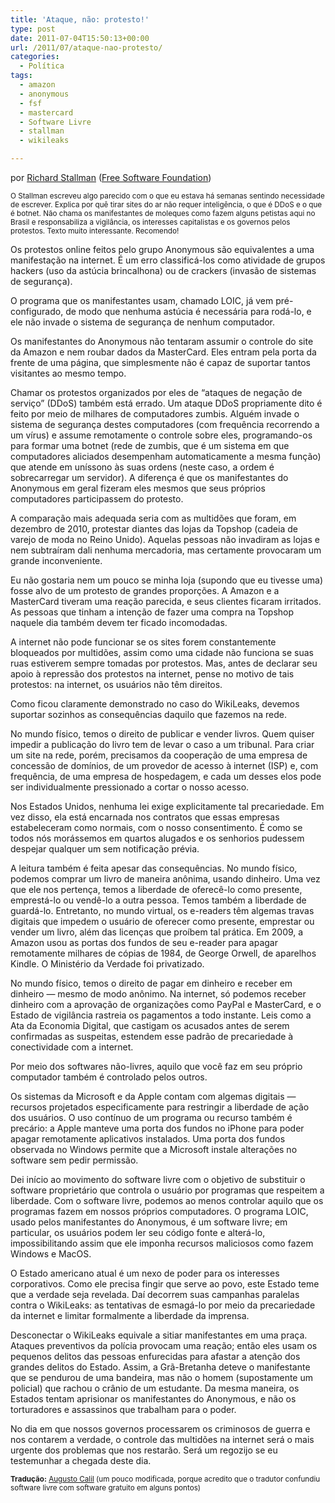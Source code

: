 ```yaml
---
title: 'Ataque, não: protesto!'
type: post
date: 2011-07-04T15:50:13+00:00
url: /2011/07/ataque-nao-protesto/
categories:
  - Política
tags:
  - amazon
  - anonymous
  - fsf
  - mastercard
  - Software Livre
  - stallman
  - wikileaks

---
```

por [Richard Stallman][1] ([Free Software Foundation][2])

<small>O Stallman escreveu algo parecido com o que eu estava há semanas sentindo necessidade de escrever. Explica por quê tirar sites do ar não requer inteligência, o que é DDoS e o que é botnet. Não chama os manifestantes de moleques como fazem alguns petistas aqui no Brasil e responsabiliza a vigilância, os interesses capitalistas e os governos pelos protestos. Texto muito interessante. Recomendo!</small>

Os protestos online feitos pelo grupo Anonymous são equivalentes a uma manifestação na internet. É um erro classificá-los como atividade de grupos hackers (uso da astúcia brincalhona) ou de crackers (invasão de sistemas de segurança).

O programa que os manifestantes usam, chamado LOIC, já vem pré-configurado, de modo que nenhuma astúcia é necessária para rodá-lo, e ele não invade o sistema de segurança de nenhum computador.

Os manifestantes do Anonymous não tentaram assumir o controle do site da Amazon e nem roubar dados da MasterCard. Eles entram pela porta da frente de uma página, que simplesmente não é capaz de suportar tantos visitantes ao mesmo tempo.

Chamar os protestos organizados por eles de “ataques de negação de serviço” (DDoS) também está errado. Um ataque DDoS propriamente dito é feito por meio de milhares de computadores zumbis. Alguém invade o sistema de segurança destes computadores (com frequência recorrendo a um vírus) e assume remotamente o controle sobre eles, programando-os para formar uma botnet (rede de zumbis, que é um sistema em que computadores aliciados desempenham automaticamente a mesma função) que atende em uníssono às suas ordens (neste caso, a ordem é sobrecarregar um servidor). A diferença é que os manifestantes do Anonymous em geral fizeram eles mesmos que seus próprios computadores participassem do protesto.

A comparação mais adequada seria com as multidões que foram, em dezembro de 2010, protestar diantes das lojas da Topshop (cadeia de varejo de moda no Reino Unido). Aquelas pessoas não invadiram as lojas e nem subtraíram dali nenhuma mercadoria, mas certamente provocaram um grande inconveniente.

Eu não gostaria nem um pouco se minha loja (supondo que eu tivesse uma) fosse alvo de um protesto de grandes proporções. A Amazon e a MasterCard tiveram uma reação parecida, e seus clientes ficaram irritados. As pessoas que tinham a intenção de fazer uma compra na Topshop naquele dia também devem ter ficado incomodadas.

A internet não pode funcionar se os sites forem constantemente bloqueados por multidões, assim como uma cidade não funciona se suas ruas estiverem sempre tomadas por protestos. Mas, antes de declarar seu apoio à repressão dos protestos na internet, pense no motivo de tais protestos: na internet, os usuários não têm direitos.

Como ficou claramente demonstrado no caso do WikiLeaks, devemos suportar sozinhos as consequências daquilo que fazemos na rede.

No mundo físico, temos o direito de publicar e vender livros. Quem quiser impedir a publicação do livro tem de levar o caso a um tribunal. Para criar um site na rede, porém, precisamos da cooperação de uma empresa de concessão de domínios, de um provedor de acesso à internet (ISP) e, com frequência, de uma empresa de hospedagem, e cada um desses elos pode ser individualmente pressionado a cortar o nosso acesso.

Nos Estados Unidos, nenhuma lei exige explicitamente tal precariedade. Em vez disso, ela está encarnada nos contratos que essas empresas estabeleceram como normais, com o nosso consentimento. É como se todos nós morássemos em quartos alugados e os senhorios pudessem despejar qualquer um sem notificação prévia.

A leitura também é feita apesar das consequências. No mundo físico, podemos comprar um livro de maneira anônima, usando dinheiro. Uma vez que ele nos pertença, temos a liberdade de oferecê-lo como presente, emprestá-lo ou vendê-lo a outra pessoa. Temos também a liberdade de guardá-lo. Entretanto, no mundo virtual, os e-readers têm algemas travas digitais que impedem o usuário de oferecer como presente, emprestar ou vender um livro, além das licenças que proíbem tal prática. Em 2009, a Amazon usou as portas dos fundos de seu e-reader para apagar remotamente milhares de cópias de 1984, de George Orwell, de aparelhos Kindle. O Ministério da Verdade foi privatizado.

No mundo físico, temos o direito de pagar em dinheiro e receber em dinheiro — mesmo de modo anônimo. Na internet, só podemos receber dinheiro com a aprovação de organizações como PayPal e MasterCard, e o Estado de vigilância rastreia os pagamentos a todo instante. Leis como a Ata da Economia Digital, que castigam os acusados antes de serem confirmadas as suspeitas, estendem esse padrão de precariedade à conectividade com a internet.

Por meio dos softwares não-livres, aquilo que você faz em seu próprio computador também é controlado pelos outros.

Os sistemas da Microsoft e da Apple contam com algemas digitais — recursos projetados especificamente para restringir a liberdade de ação dos usuários. O uso contínuo de um programa ou recurso também é precário: a Apple manteve uma porta dos fundos no iPhone para poder apagar remotamente aplicativos instalados. Uma porta dos fundos observada no Windows permite que a Microsoft instale alterações no software sem pedir permissão.

Dei início ao movimento do software livre com o objetivo de substituir o software proprietário que controla o usuário por programas que respeitem a liberdade. Com o software livre, podemos ao menos controlar aquilo que os programas fazem em nossos próprios computadores. O programa LOIC, usado pelos manifestantes do Anonymous, é um software livre; em particular, os usuários podem ler seu código fonte e alterá-lo, impossibilitando assim que ele imponha recursos maliciosos como fazem Windows e MacOS.

O Estado americano atual é um nexo de poder para os interesses corporativos. Como ele precisa fingir que serve ao povo, este Estado teme que a verdade seja revelada. Daí decorrem suas campanhas paralelas contra o WikiLeaks: as tentativas de esmagá-lo por meio da precariedade da internet e limitar formalmente a liberdade da imprensa.

Desconectar o WikiLeaks equivale a sitiar manifestantes em uma praça. Ataques preventivos da polícia provocam uma reação; então eles usam os pequenos delitos das pessoas enfurecidas para afastar a atenção dos grandes delitos do Estado. Assim, a Grã-Bretanha deteve o manifestante que se pendurou de uma bandeira, mas não o homem (supostamente um policial) que rachou o crânio de um estudante. Da mesma maneira, os Estados tentam aprisionar os manifestantes do Anonymous, e não os torturadores e assassinos que trabalham para o poder.

No dia em que nossos governos processarem os criminosos de guerra e nos contarem a verdade, o controle das multidões na internet será o mais urgente dos problemas que nos restarão. Será um regozijo se eu testemunhar a chegada deste dia.

<small><strong>Tradução:</strong> <a href="http://blogs.estadao.com.br/link/ataque-nao-protesto/">Augusto Calil</a> (um pouco modificada, porque acredito que o tradutor confundiu software livre com software gratuito em alguns pontos)</small>

 [1]: http://stallman.org/
 [2]: http://www.fsf.org/

